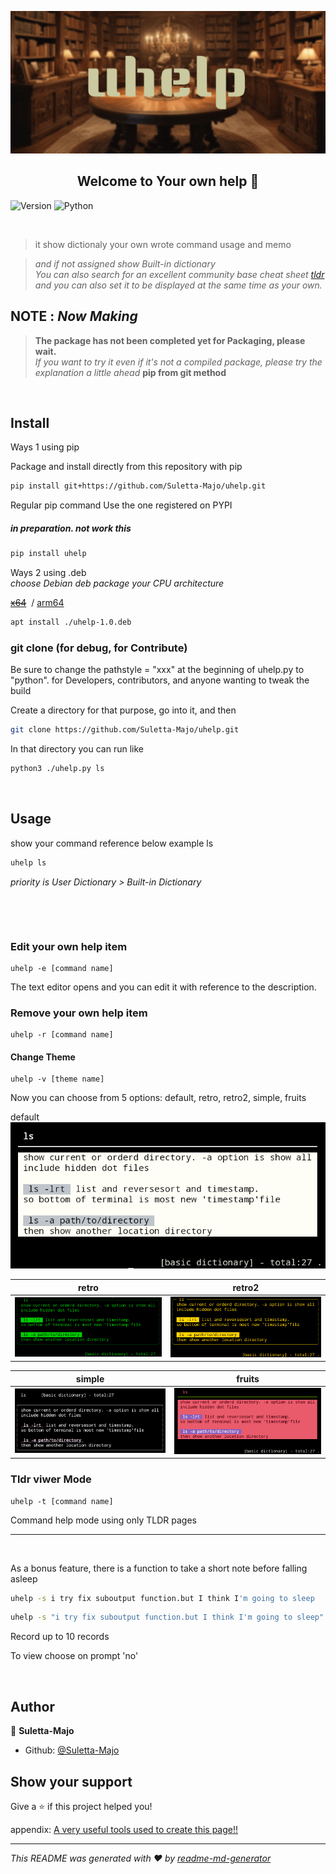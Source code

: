 ![uhelp banner](images/uhelp_banner.png)

<h2 align="center"> Welcome to Your own help 👋</h2>
<p>
<img alt="Version" src="https://img.shields.io/badge/version-1.0-blue.svg?cacheSeconds=2592000" />
  <img alt="Python" src="https://img.shields.io/badge/-Python-F2C63C.svg?logo=python&style=for-the-badge">
</p>

&nbsp;
> it show dictionaly your own wrote command usage and memo

> *and if not assigned show Built-in dictionary*  
> *You can also search for an excellent community base cheat sheet [tldr](https://tldr.sh)*  
> *and you can also set it to be displayed at the same time as your own.*  


## NOTE : *Now Making*
> **The package has not been completed yet for Packaging, please wait.**  
> *If you want to try it even if it's not a compiled package, please try the explanation a little ahead* **pip from git method**

&nbsp;
## Install
Ways 1 using pip  

Package and install directly from this repository with pip
```sh
pip install git+https://github.com/Suletta-Majo/uhelp.git
```  

Regular pip command Use the one registered on PYPI
##### *in preparation. not work this*
```sh
pip install uhelp
```

Ways 2 using .deb  
*choose Debian deb package your CPU architecture*  

~~[x64](https://)~~ &nbsp;/&nbsp;[arm64](https://) 

```sh
apt install ./uhelp-1.0.deb
```


### git clone (for debug, for Contribute)  
Be sure to change the pathstyle = "xxx" at the beginning of
 uhelp.py to "python".
for Developers, contributors, and anyone wanting to tweak the build  

Create a directory for that purpose, go into it, and then  

```sh
git clone https://github.com/Suletta-Majo/uhelp.git
```  

In that directory you can run like  

```sh
python3 ./uhelp.py ls
```  


&nbsp;
## Usage

show your command reference below example ls

```sh
uhelp ls
```
*priority is User Dictionary > Built-in Dictionary*

&nbsp;

&nbsp;


### Edit your own help item
```
uhelp -e [command name]
```
The text editor opens and you can edit it with reference to the description.


### Remove your own help item
```
uhelp -r [command name]
```

#### Change Theme
```
uhelp -v [theme name]
```
Now you can choose from 5 options: default, retro, retro2, simple, fruits

default
![default style](images/default_style.png)  

| retro                                | retro2                                |
| -------------------------------------| ------------------------------------- |
|![retro style](images/retro_style.png)| ![retro2 style](images/retro2_style.png)|  

| simple                               |fruits                                 |
| -------------------------------------| ------------------------------------- |
| ![simple style](images/simple_style.png)| ![fruits style](images/fruits_style.png)|  



### Tldr viwer Mode
```
uhelp -t [command name]
```
Command help mode using only TLDR pages


***

&nbsp;

As a bonus feature, there is a function to take a short note before falling asleep

```sh
uhelp -s i try fix suboutput function.but I think I'm going to sleep
```
```sh
uhelp -s "i try fix suboutput function.but I think I'm going to sleep"
```
Record up to 10 records

To view choose on  prompt 'no'


&nbsp;
## Author

👤 **Suletta-Majo**

* Github: [@Suletta-Majo](https://github.com/Suletta-Majo)

## Show your support

Give a ⭐️ if this project helped you!  



appendix: [A very useful tools used to create this page!!](appendix.md)  
  

***
_This README was generated with ❤️ by [readme-md-generator](https://github.com/kefranabg/readme-md-generator)_
